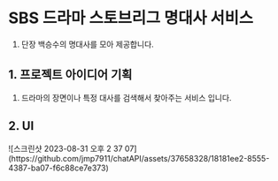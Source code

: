 <h1>SBS 드라마 스토브리그 명대사 서비스</h1>
<ol>
  <li>
    단장 백승수의 명대사를 모아 제공합니다.
  </li>
</ol>
<h2>1. 프로젝트 아이디어 기획</h2>
<ol>
  <li>
    드라마의 장면이나 특정 대사를 검색해서 찾아주는 서비스 입니다.
  </li>
</ol>
<h2>2. UI</h2>
![스크린샷 2023-08-31 오후 2 37 07](https://github.com/jmp7911/chatAPI/assets/37658328/18181ee2-8555-4387-ba07-f6c88ce7e373)
